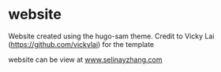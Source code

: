 # website
Website created using the hugo-sam theme. 
Credit to Vicky Lai (https://github.com/vickylai) for the template

website can be view at www.selinayzhang.com

